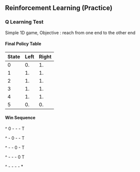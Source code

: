 ## Reinforcement Learning (Practice) 

### Q Learning Test

Simple 1D game, Objective : reach from one end to the other end

#### Final Policy Table

| State | Left  | Right |
| -------| ------------- | ------------- |
| 0 | 0.  | 1.  |
| 1 | 1.  | 1.  |
| 2 | 1.  | 1.  |
| 3 | 1.  | 1.  |
| 4 | 1.  | 1.  |
| 5 | 0.  | 0.  |

#### Win Sequence

 ^ 0 - - - T
 
 ^ - 0 - - T
 
 ^ - - 0 - T
 
 ^ - - - 0 T
 
 ^ - - - -  *
